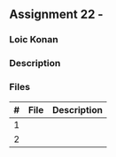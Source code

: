 ## Assignment 22 -

### Loic Konan

### Description

### Files

|   #   | File | Description |
| :---: | ---- | ----------- |
|   1   |      |             |
|   2   |      |             |
